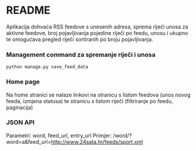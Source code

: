# README #

Aplikacija dohvaća RSS feedove s unesenih adresa, sprema riječi unosa za aktivne feedove, broj pojavljivanja pojedine riječi po feedu, unosu i ukupno te omogućava pregled riječi sortiranih po broju pojavljivanja.

### Management command za spremanje riječi i unosa ###

    python manage.py save_feed_data

### Home page ###

Na home stranici se nalaze linkovi na stranicu s listom feedova (unos novog feeda, izmjena statusa) te stranicu s listom riječi (filtriranje po feedu, paginacija)

### JSON API ###

Parametri: word, feed_url, entry_url
Primjer: /word/?word=a&feed_url=http://www.24sata.hr/feeds/sport.xml